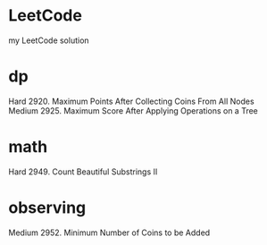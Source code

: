 # LeetCode
my LeetCode solution

# dp
Hard   2920. Maximum Points After Collecting Coins From All Nodes <br>
Medium 2925. Maximum Score After Applying Operations on a Tree <br>

# math
Hard  2949. Count Beautiful Substrings II <br>

# observing
Medium  2952. Minimum Number of Coins to be Added <br>
